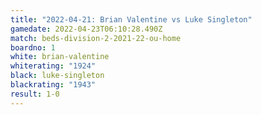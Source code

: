 ```yaml
---
title: "2022-04-21: Brian Valentine vs Luke Singleton"
gamedate: 2022-04-23T06:10:28.490Z
match: beds-division-2-2021-22-ou-home
boardno: 1
white: brian-valentine
whiterating: "1924"
black: luke-singleton
blackrating: "1943"
result: 1-0
---
```

